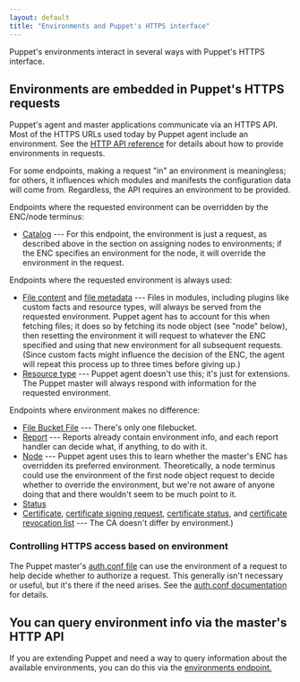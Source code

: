 ```yaml
---
layout: default
title: "Environments and Puppet's HTTPS interface"
---
```


[http_api]: ./http_api/http_api_index.html
[auth.conf file]: ./config_file_auth.html

Puppet's environments interact in several ways with Puppet's HTTPS interface.

## Environments are embedded in Puppet's HTTPS requests


Puppet's agent and master applications communicate via an HTTPS API. Most of the HTTPS URLs used today by Puppet agent include an environment. See the [HTTP API reference][http_api] for details about how to provide environments in requests.

For some endpoints, making a request "in" an environment is meaningless; for others, it influences which modules and manifests the configuration data will come from. Regardless, the API requires an environment to be provided.

Endpoints where the requested environment can be overridden by the ENC/node terminus:

- [Catalog](./http_api/http_catalog.html) --- For this endpoint, the environment is just a request, as described above in the section on assigning nodes to environments; if the ENC specifies an environment for the node, it will override the environment in the request.

Endpoints where the requested environment is always used:

- [File content](./http_api/http_file_content.html) and [file metadata](./http_api/http_file_metadata.html) --- Files in modules, including plugins like custom facts and resource types, will always be served from the requested environment. Puppet agent has to account for this when fetching files; it does so by fetching its node object (see "node" below), then resetting the environment it will request to whatever the ENC specified and using that new environment for all subsequent requests. (Since custom facts might influence the decision of the ENC, the agent will repeat this process up to three times before giving up.)
- [Resource type](./http_api/http_resource_type.html) --- Puppet agent doesn't use this; it's just for extensions. The Puppet master will always respond with information for the requested environment.

Endpoints where environment makes no difference:

- [File Bucket File](./http_api/http_file_bucket_file.html) --- There's only one filebucket.
- [Report](./http_api/http_report.html) --- Reports already contain environment info, and each report handler can decide what, if anything, to do with it.
- [Node](./http_api/http_node.html) --- Puppet agent uses this to learn whether the master's ENC has overridden its preferred environment. Theoretically, a node terminus could use the environment of the first node object request to decide whether to override the environment, but we're not aware of anyone doing that and there wouldn't seem to be much point to it.
- [Status](./http_api/http_status.html)
- [Certificate](./http_api/http_certificate.html), [certificate signing request](./http_api/http_certificate_request.html), [certificate status](./http_api/http_certificate_status.html), and [certificate revocation list](./http_api/http_certificate_revocation_list.html) --- The CA doesn't differ by environment.)

### Controlling HTTPS access based on environment

The Puppet master's [auth.conf file][] can use the environment of a request to help decide whether to authorize a request. This generally isn't necessary or useful, but it's there if the need arises. See the [auth.conf documentation][auth.conf file] for details.

## You can query environment info via the master's HTTP API

If you are extending Puppet and need a way to query information about the available environments, you can do this via the [environments endpoint.][env_endpoint]

[env_endpoint]: ./http_api/http_environments.html

